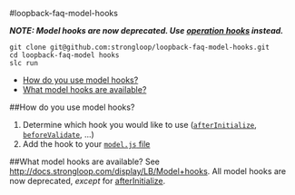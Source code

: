 #loopback-faq-model-hooks

***NOTE: Model hooks are now deprecated.  Use [operation hooks](http://docs.strongloop.com/display/LB/Operation+hooks) instead.***

```
git clone git@github.com:strongloop/loopback-faq-model-hooks.git
cd loopback-faq-model hooks
slc run
```

- [How do you use model hooks?](#how-do-you-use-model-hooks)
- [What model hooks are available?](#what-model-hooks-are-available)

##How do you use model hooks?
1. Determine which hook you would like to use ([`afterInitialize`](/common/models/coffee-shop.js), [`beforeValidate`](/common/models/coffee-shop.js), ...)
2. Add the hook to your [`model.js` file](/common/models/coffee-shop.js)

##What model hooks are available?
See http://docs.strongloop.com/display/LB/Model+hooks.  All model hooks are now deprecated, _except_ for [afterInitialize](http://docs.strongloop.com/display/LB/Model+hooks#Modelhooks-afterInitialize).
